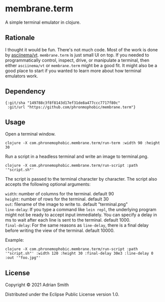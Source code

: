 # membrane.term

A simple terminal emulator in clojure.

## Rationale

I thought it would be fun. There's not much code. Most of the work is done by [asciinema/vt](https://github.com/asciinema/vt). `membrane.term` is just small UI on top. If you needed to programmatically control, inspect, drive, or manipulate a terminal, then either `asciinema/vt` or `membrane.term` might be a good fit. It might also be a good place to start if you wanted to learn more about how terminal emulators work.

## Dependency

```
{:git/sha "149788c3f8f8143d17ef31de8a477ccc7717f80c"
 :git/url "https://github.com/phronmophobic/membrane.term"}
```

## Usage

Open a terminal window.

    clojure -X com.phronemophobic.membrane.term/run-term :width 90 :height 30

Run a script in a headless terminal and write an image to terminal.png.

    clojure -X com.phronemophobic.membrane.term/run-script :path '"script.sh"'
    
The script is passed to the terminal character by character. The script also accepts the following optional arguments:

`width`: number of columns for the terminal. default 90  
`height`: number of rows for the terminal. default 30  
`out`: filename of the image to write to. default "terminal.png"  
`line-delay`: If you type a command like `lein repl`, the underlying program might not be ready to accept input immediately. You can specify a delay in ms to wait after each line is sent to the terminal. default 1000.  
`final-delay`: For the same reasons as `line-delay`, there is a final delay before writing the view of the terminal. default 10000.  

Example:

    clojure -X com.phronemophobic.membrane.term/run-script :path '"script.sh"' :width 120 :height 30 :final-delay 30e3 :line-delay 0 :out '"foo.jpg"'

## License

Copyright © 2021 Adrian Smith

Distributed under the Eclipse Public License version 1.0.

